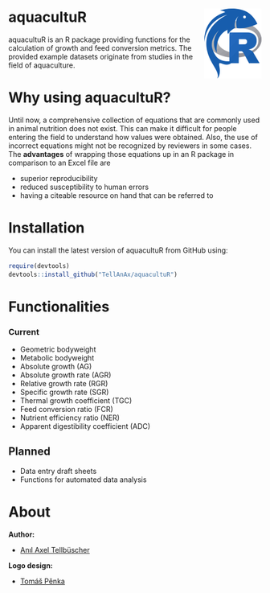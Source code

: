 
<!-- README.md is generated from README.Rmd. Please edit that file -->

# aquacultuR <img src="man/figures/logo.png" align="right" height="139" alt="" />

aquacultuR is an R package providing functions for the calculation of
growth and feed conversion metrics. The provided example datasets
originate from studies in the field of aquaculture.

# Why using aquacultuR?

Until now, a comprehensive collection of equations that are commonly
used in animal nutrition does not exist. This can make it difficult for
people entering the field to understand how values were obtained. Also,
the use of incorrect equations might not be recognized by reviewers in
some cases. The **advantages** of wrapping those equations up in an R
package in comparison to an Excel file are

- superior reproducibility
- reduced susceptibility to human errors
- having a citeable resource on hand that can be referred to

# Installation

You can install the latest version of aquacultuR from GitHub using:

``` r
require(devtools)
devtools::install_github("TellAnAx/aquacultuR")
```

# Functionalities

### Current

- Geometric bodyweight
- Metabolic bodyweight
- Absolute growth (AG)
- Absolute growth rate (AGR)
- Relative growth rate (RGR)
- Specific growth rate (SGR)
- Thermal growth coefficient (TGC)
- Feed conversion ratio (FCR)
- Nutrient efficiency ratio (NER)
- Apparent digestibility coefficient (ADC)

## Planned

- Data entry draft sheets
- Functions for automated data analysis

# About

**Author:**

- [Anıl Axel Tellbüscher](https://anil.tellbuescher.online)

**Logo design:**

- [Tomáš Pěnka](https://www.linkedin.com/in/tomáš-pěnka-a25866287/)
